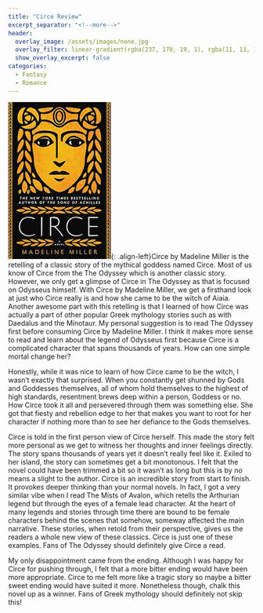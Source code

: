 ```yaml
---
title: "Circe Review"
excerpt_separator: "<!--more-->"
header:
  overlay_image: /assets/images/none.jpg
  overlay_filter: linear-gradient(rgba(237, 170, 19, 1), rgba(11, 11, 11, 1))
  show_overlay_excerpt: false
categories:
  - Fantasy
  - Romance
---
```

![circe-cover](/assets/images/circe.jpg){: .align-left}Circe by Madeline Miller is the retelling of a classic story of the mythical goddess named Circe. Most of us know of Circe from the The Odyssey which is another classic story. However, we only get a glimpse of Circe in The Odyssey as that is focused on Odysseus himself. With Circe by Madeline Miller, we get a firsthand look at just who Circe really is and how she came to be the witch of Aiaia. Another awesome part with this retelling is that I learned of how Circe was actually a part of other popular Greek mythology stories such as with Daedalus and the Minotaur. My personal suggestion is to read The Odyssey first before consuming Circe by Madeline Miller. I think it makes more sense to read and learn about the legend of Odysseus first because Circe is a complicated character that spans thousands of years. How can one simple mortal change her?

Honestly, while it was nice to learn of how Circe came to be the witch, I wasn’t exactly that surprised. When you constantly get shunned by Gods and Goddesses themselves, all of whom hold themselves to the highest of high standards, resentment brews deep within a person, Goddess or no. How Circe took it all and persevered through them was something else. She got that fiesty and rebellion edge to her that makes you want to root for her character if nothing more than to see her defiance to the Gods themselves.

Circe is told in the first person view of Circe herself. This made the story felt more personal as we get to witness her thoughts and inner feelings directly. The story spans thousands of years yet it doesn’t really feel like it. Exiled to her island, the story can sometimes get a bit monotonous. I felt that the novel could have been trimmed a bit so it wasn’t as long but this is by no means a slight to the author. Circe is an incredible story from start to finish. It provokes deeper thinking than your normal novels. In fact, I got a very similar vibe when I read The Mists of Avalon, which retells the Arthurian legend but through the eyes of a female lead character. At the heart of many legends and stories through time there are bound to be female characters behind the scenes that somehow, someway affected the main narrative. These stories, when retold from their perspective, gives us the readers a whole new view of these classics. Circe is just one of these examples. Fans of The Odyssey should definitely give Circe a read.

My only disappointment came from the ending. Although I was happy for Circe for pushing through, I felt that a more bitter ending would have been more appropriate. Circe to me felt more like a tragic story so maybe a bitter sweet ending would have suited it more. Nonetheless though, chalk this novel up as a winner. Fans of Greek mythology should definitely not skip this!